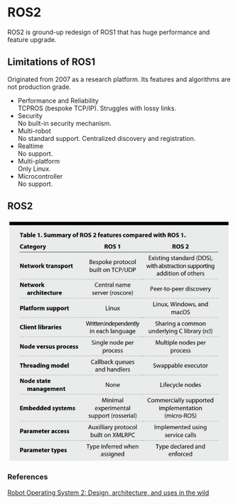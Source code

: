# ROS2

ROS2 is ground-up redesign of ROS1 that has huge performance and feature upgrade.

## Limitations of ROS1
Originated from 2007 as a research platform. Its features and algorithms are not production grade.
* Performance and Reliability\
TCPROS (bespoke TCP/IP). Struggles with lossy links.
* Security\
No built-in security mechanism.
* Multi-robot\
No standard support. Centralized discovery and registration.
* Realtime\
No support.
* Multi-platform\
Only Linux.
* Microcontroller\
No support.

## ROS2
![Image](../data/ROS2/ROS1vsROS2.png)


### References
[Robot Operating System 2: Design, architecture, and uses in the wild](https://www.science.org/doi/epdf/10.1126/scirobotics.abm6074)

